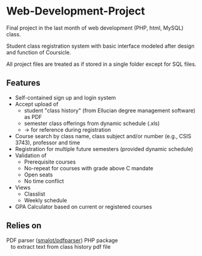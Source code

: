 # Web-Development-Project
Final project in the last month of web development (PHP, html, MySQL) class.

Student class registration system with basic interface modeled after design and function of Coursicle.

All project files are treated as if stored in a single folder except for SQL files.

## Features
- Self-contained sign up and login system
- Accept upload of
  - student "class history" (from Ellucian degree management software) as PDF
  - semester class offerings from dynamic schedule (.xls)
  - -> for reference during registration
- Course search by class name, class subject and/or number (e.g., CSIS 3743), professor and time
- Registration for multiple future semesters (provided dynamic schedule)
- Validation of
  - Prerequisite courses
  - No-repeat for courses with grade above C mandate
  - Open seats
  - No time conflict
- Views
  - Classlist
  - Weekly schedule
- GPA Calculator based on current or registered courses

## Relies on
<p>
  PDF parser (<a href="https://github.com/smalot/pdfparser">smalot/pdfparser</a>) PHP package
  <br>&nbsp;&nbsp; to extract text from class history pdf file
</p>
